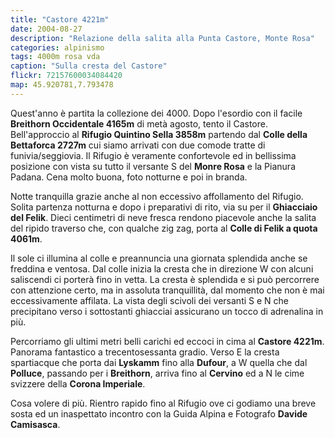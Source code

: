 ```yaml
---
title: "Castore 4221m"
date: 2004-08-27
description: "Relazione della salita alla Punta Castore, Monte Rosa"
categories: alpinismo
tags: 4000m rosa vda 
caption: "Sulla cresta del Castore"
flickr: 72157600034084420
map: 45.920781,7.793478
---
```


Quest'anno è partita la collezione dei 4000. Dopo l'esordio con il facile **Breithorn Occidentale 4165m** di metà agosto, tento il Castore. Bell'approccio al **Rifugio Quintino Sella 3858m** partendo dal **Colle della Bettaforca 2727m** cui siamo arrivati con due comode tratte di funivia/seggiovia. Il Rifugio è veramente confortevole ed in bellissima posizione con vista su tutto il versante S del **Monre Rosa** e la Pianura Padana. Cena molto buona, foto notturne e poi in branda.

Notte tranquilla grazie anche al non eccessivo affollamento del Rifugio. Solita partenza notturna e dopo i preparativi di rito, via su per il **Ghiacciaio del Felik**. Dieci centimetri di neve fresca rendono piacevole anche la salita del ripido traverso che, con qualche zig zag, porta al **Colle di Felik a quota 4061m**.

Il sole ci illumina al colle e preannuncia una giornata splendida anche se freddina e ventosa. Dal colle inizia la cresta che in direzione W con alcuni saliscendi ci porterà fino in vetta. La cresta è splendida e si può percorrere con attenzione certo, ma in assoluta tranquillità, dal momento che non è mai eccessivamente affilata. La vista degli scivoli dei versanti S e N che precipitano verso i sottostanti ghiacciai assicurano un tocco di adrenalina in più.

Percorriamo gli ultimi metri belli carichi ed eccoci in cima al **Castore 4221m**.  Panorama fantastico a trecentosessanta gradio. Verso E la cresta spartiacque che porta dai **Lyskamm** fino alla **Dufour**, a W quella che dal **Polluce**, passando per i **Breithorn**, arriva fino al **Cervino** ed a N le cime svizzere della **Corona Imperiale**.

Cosa volere di più. Rientro rapido fino al Rifugio ove ci godiamo una breve sosta ed un inaspettato incontro con la Guida Alpina e Fotografo **Davide Camisasca**.


